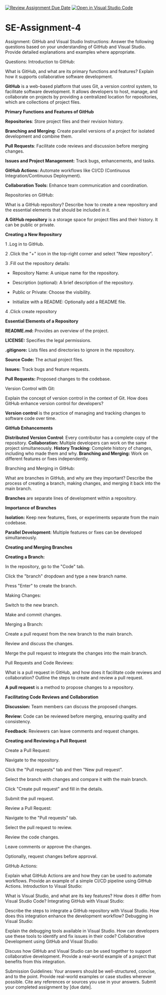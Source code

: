 [![Review Assignment Due Date](https://classroom.github.com/assets/deadline-readme-button-24ddc0f5d75046c5622901739e7c5dd533143b0c8e959d652212380cedb1ea36.svg)](https://classroom.github.com/a/GvXCZgfk)
[![Open in Visual Studio Code](https://classroom.github.com/assets/open-in-vscode-718a45dd9cf7e7f842a935f5ebbe5719a5e09af4491e668f4dbf3b35d5cca122.svg)](https://classroom.github.com/online_ide?assignment_repo_id=15240340&assignment_repo_type=AssignmentRepo)
# SE-Assignment-4
Assignment: GitHub and Visual Studio
Instructions:
Answer the following questions based on your understanding of GitHub and Visual Studio. Provide detailed explanations and examples where appropriate.

Questions:
Introduction to GitHub:

What is GitHub, and what are its primary functions and features? Explain how it supports collaborative software development.

**GitHub** is a web-based platform that uses Git, a version control system, to facilitate software development. It allows developers to host, manage, and collaborate on projects by providing a centralized location for repositories, which are collections of project files.

**Primary Functions and Features of GitHub**

**Repositories**: Store project files and their revision history.

**Branching and Merging**: Create parallel versions of a project for isolated development and combine them.

**Pull Requests**: Facilitate code reviews and discussion before merging changes.

**Issues and Project Management:** Track bugs, enhancements, and tasks.

**GitHub Actions:** Automate workflows like CI/CD (Continuous Integration/Continuous Deployment).

**Collaboration Tools:** Enhance team communication and coordination.

Repositories on GitHub:

What is a GitHub repository? Describe how to create a new repository and the essential elements that should be included in it.

**A GitHub repository** is a storage space for project files and their history. It can be public or private.

**Creating a New Repository**

1 .Log in to GitHub.

2 .Click the "+" icon in the top-right corner and select "New repository".

3 .Fill out the repository details:

  - Repository Name: A unique name for the repository.
  
  - Description (optional): A brief description of the repository.
  
 -  Public or Private: Choose the visibility.
  
 -  Initialize with a README: Optionally add a README file.

4 .Click create repository

**Essential Elements of a Repository**

**README.md:** Provides an overview of the project.

**LICENSE:** Specifies the legal permissions.

**.gitignore:** Lists files and directories to ignore in the repository.

**Source Code:** The actual project files.

**Issues:** Track bugs and feature requests.

**Pull Requests:** Proposed changes to the codebase.



Version Control with Git:

Explain the concept of version control in the context of Git. How does GitHub enhance version control for developers?

**Version control** is the practice of managing and tracking changes to software code over time.

**GitHub Enhancements**

**Distributed Version Control**: Every contributor has a complete copy of the repository.
**Collaboration:** Multiple developers can work on the same project simultaneously.
**History Tracking:** Complete history of changes, including who made them and why.
**Branching and Merging:** Work on different features or fixes independently.

Branching and Merging in GitHub:

What are branches in GitHub, and why are they important? Describe the process of creating a branch, making changes, and merging it back into the main branch.

**Branches** are separate lines of development within a repository.

**Importance of Branches**

**Isolation:** Keep new features, fixes, or experiments separate from the main codebase.

**Parallel Development:** Multiple features or fixes can be developed simultaneously.

**Creating and Merging Branches**

**Creating a Branch:**

In the repository, go to the "Code" tab.

Click the "branch" dropdown and type a new branch name.

Press "Enter" to create the branch.

Making Changes:

Switch to the new branch.

Make and commit changes.

Merging a Branch:

Create a pull request from the new branch to the main branch.

Review and discuss the changes.

Merge the pull request to integrate the changes into the main branch.



Pull Requests and Code Reviews:


What is a pull request in GitHub, and how does it facilitate code reviews and collaboration? Outline the steps to create and review a pull request.

**A pull request** is a method to propose changes to a repository.

**Facilitating Code Reviews and Collaboration**

**Discussion:** Team members can discuss the proposed changes.

**Review:** Code can be reviewed before merging, ensuring quality and consistency.

**Feedback:** Reviewers can leave comments and request changes.

**Creating and Reviewing a Pull Request**

Create a Pull Request:

Navigate to the repository.

Click the "Pull requests" tab and then "New pull request".

Select the branch with changes and compare it with the main branch.

Click "Create pull request" and fill in the details.

Submit the pull request.

Review a Pull Request:

Navigate to the "Pull requests" tab.

Select the pull request to review.

Review the code changes.

Leave comments or approve the changes.

Optionally, request changes before approval.


GitHub Actions:

Explain what GitHub Actions are and how they can be used to automate workflows. Provide an example of a simple CI/CD pipeline using GitHub Actions.
Introduction to Visual Studio:

What is Visual Studio, and what are its key features? How does it differ from Visual Studio Code?
Integrating GitHub with Visual Studio:

Describe the steps to integrate a GitHub repository with Visual Studio. How does this integration enhance the development workflow?
Debugging in Visual Studio:

Explain the debugging tools available in Visual Studio. How can developers use these tools to identify and fix issues in their code?
Collaborative Development using GitHub and Visual Studio:

Discuss how GitHub and Visual Studio can be used together to support collaborative development. Provide a real-world example of a project that benefits from this integration.


Submission Guidelines:
Your answers should be well-structured, concise, and to the point.
Provide real-world examples or case studies wherever possible.
Cite any references or sources you use in your answers.
Submit your completed assignment by [due date].
